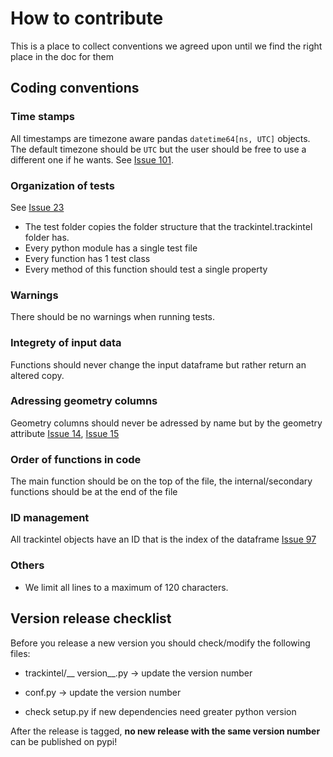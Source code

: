 # How to contribute
This is a place to collect conventions we agreed upon until we find the right place in the doc for them

## Coding conventions
### Time stamps
All timestamps are timezone aware pandas `datetime64[ns, UTC]` objects. The default timezone should be `UTC` but the user should be free to use a different one if he wants. See [Issue 101](https://github.com/mie-lab/trackintel/issues/18). 

### Organization of tests
See [Issue 23](https://github.com/mie-lab/trackintel/issues/23)
- The test folder copies the folder structure that the trackintel.trackintel folder has.
- Every python module has a single test file
- Every function has 1 test class
- Every method of this function should test a single property

### Warnings
There should be no warnings when running tests.

### Integrety of input data
Functions should never change the input dataframe but rather return an altered copy.

### Adressing geometry columns
Geometry columns should never be adressed by name but by the geometry attribute [Issue 14](https://github.com/mie-lab/trackintel/issues/14), [Issue 15](https://github.com/mie-lab/trackintel/issues/15)

### Order of functions in code
The main function should be on the top of the file, the internal/secondary functions should be at the end of the file

### ID management
All trackintel objects have an ID that is the index of the dataframe [Issue 97](https://github.com/mie-lab/trackintel/issues/97)

### Others
- We limit all lines to a maximum of 120 characters.

## Version release checklist
Before you release a new version you should check/modify the following files:

- trackintel/__ version__.py -> update the version number

- conf.py -> update the version number

- check setup.py if new dependencies need greater python version

After the release is tagged, __no new release with the same version number__ can be published on pypi!

